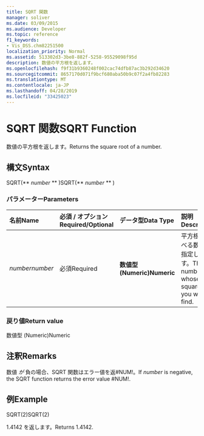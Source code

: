 ```yaml
---
title: SQRT 関数
manager: soliver
ms.date: 03/09/2015
ms.audience: Developer
ms.topic: reference
f1_keywords:
- Vis_DSS.chm82251500
localization_priority: Normal
ms.assetid: 513302d3-3be8-882f-5258-95529098f95d
description: 数値の平方根を返します。
ms.openlocfilehash: f9f31b9360248f002cac74dfb87ac3b292d34620
ms.sourcegitcommit: 8657170d071f9bcf680aba50b9c07f2a4fb82283
ms.translationtype: MT
ms.contentlocale: ja-JP
ms.lasthandoff: 04/28/2019
ms.locfileid: "33425023"
---
```

# <a name="sqrt-function"></a><span data-ttu-id="a8a27-103">SQRT 関数</span><span class="sxs-lookup"><span data-stu-id="a8a27-103">SQRT Function</span></span>

<span data-ttu-id="a8a27-104">数値の平方根を返します。</span><span class="sxs-lookup"><span data-stu-id="a8a27-104">Returns the square root of a number.</span></span> 
  
## <a name="syntax"></a><span data-ttu-id="a8a27-105">構文</span><span class="sxs-lookup"><span data-stu-id="a8a27-105">Syntax</span></span>

<span data-ttu-id="a8a27-106">SQRT(\*\* *number* \*\* )</span><span class="sxs-lookup"><span data-stu-id="a8a27-106">SQRT(\*\* *number* \*\* )</span></span> 
  
### <a name="parameters"></a><span data-ttu-id="a8a27-107">パラメーター</span><span class="sxs-lookup"><span data-stu-id="a8a27-107">Parameters</span></span>

|<span data-ttu-id="a8a27-108">**名前**</span><span class="sxs-lookup"><span data-stu-id="a8a27-108">**Name**</span></span>|<span data-ttu-id="a8a27-109">**必須 / オプション**</span><span class="sxs-lookup"><span data-stu-id="a8a27-109">**Required/Optional**</span></span>|<span data-ttu-id="a8a27-110">**データ型**</span><span class="sxs-lookup"><span data-stu-id="a8a27-110">**Data Type**</span></span>|<span data-ttu-id="a8a27-111">**説明**</span><span class="sxs-lookup"><span data-stu-id="a8a27-111">**Description**</span></span>|
|:-----|:-----|:-----|:-----|
| <span data-ttu-id="a8a27-112">_number_</span><span class="sxs-lookup"><span data-stu-id="a8a27-112">_number_</span></span> <br/> |<span data-ttu-id="a8a27-113">必須</span><span class="sxs-lookup"><span data-stu-id="a8a27-113">Required</span></span>  <br/> |<span data-ttu-id="a8a27-114">**数値型 (Numeric)**</span><span class="sxs-lookup"><span data-stu-id="a8a27-114">**Numeric**</span></span> <br/> |<span data-ttu-id="a8a27-115">平方根を調べる数値を指定します。</span><span class="sxs-lookup"><span data-stu-id="a8a27-115">The number whose square root you want to find.</span></span>  <br/> |
   
### <a name="return-value"></a><span data-ttu-id="a8a27-116">戻り値</span><span class="sxs-lookup"><span data-stu-id="a8a27-116">Return value</span></span>

<span data-ttu-id="a8a27-117">数値型 (Numeric)</span><span class="sxs-lookup"><span data-stu-id="a8a27-117">Numeric</span></span>
  
## <a name="remarks"></a><span data-ttu-id="a8a27-118">注釈</span><span class="sxs-lookup"><span data-stu-id="a8a27-118">Remarks</span></span>

<span data-ttu-id="a8a27-119">数値  _が_ 負の場合、SQRT 関数はエラー値を返#NUM!。</span><span class="sxs-lookup"><span data-stu-id="a8a27-119">If  _number_ is negative, the SQRT function returns the error value #NUM!.</span></span> 
  
## <a name="example"></a><span data-ttu-id="a8a27-120">例</span><span class="sxs-lookup"><span data-stu-id="a8a27-120">Example</span></span>

<span data-ttu-id="a8a27-121">SQRT(2)</span><span class="sxs-lookup"><span data-stu-id="a8a27-121">SQRT(2)</span></span> 
  
<span data-ttu-id="a8a27-122">1.4142 を返します。</span><span class="sxs-lookup"><span data-stu-id="a8a27-122">Returns 1.4142.</span></span> 
  

